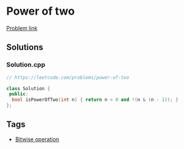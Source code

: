 # Power of two

[Problem link](https://leetcode.com/problems/power-of-two)

## Solutions


### Solution.cpp
```cpp
// https://leetcode.com/problems/power-of-two

class Solution {
 public:
  bool isPowerOfTwo(int n) { return n > 0 and !(n & (n - 1)); }
};
```
## Tags

* [Bitwise operation](/README.md#Bitwise_operation)
